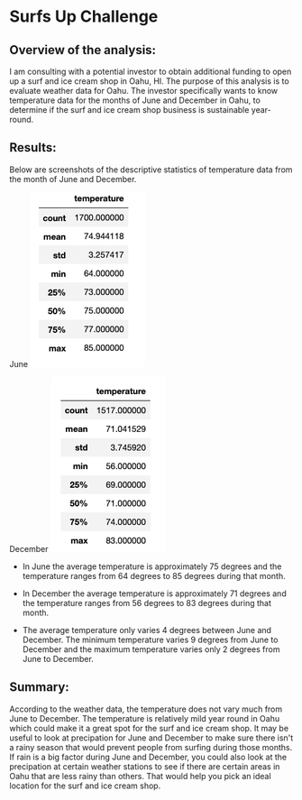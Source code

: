 # Surfs Up Challenge 

## Overview of the analysis: 

I am consulting with a potential investor to obtain additional funding to open up a surf and ice cream shop in Oahu, HI.  The purpose of this analysis is to evaluate weather data for Oahu.  The investor specifically wants to know temperature data for the months of June and December in Oahu, to determine if the surf and ice cream shop business is sustainable year-round.

## Results: 

Below are screenshots of the descriptive statistics of temperature data from the month of June and December. 

June
![June descriptive statistics](https://github.com/ereekaj/Surfs_Up/blob/main/Resources/June_screenshot.png)

December
![December descriptive statistics](https://github.com/ereekaj/Surfs_Up/blob/main/Resources/Dec_screenshot.png)

* In June the average temperature is approximately 75 degrees and the temperature ranges from 64 degrees to 85 degrees during that month. 

* In December the average temperature is approximately 71 degrees and the temperature ranges from 56 degrees to 83 degrees during that month. 

* The average temperature only varies 4 degrees between June and December. The minimum temperature varies 9 degrees from June to December and the maximum temperature varies only 2 degrees from June to December. 

## Summary: 

According to the weather data, the temperature does not vary much from June to December. The temperature is relatively mild year round in Oahu which could make it a great spot for the surf and ice cream shop. It may be useful to look at precipation for June and December to make sure there isn't a rainy season that would prevent people from surfing during those months. If rain is a big factor during June and December, you could also look at the precipation at certain weather stations to see if there are certain areas in Oahu that are less rainy than others. That would help you pick an ideal location for the surf and ice cream shop.  
